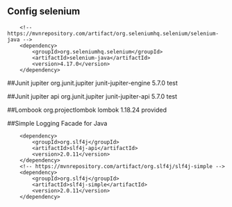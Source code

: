 ## Config selenium
        <!-- https://mvnrepository.com/artifact/org.seleniumhq.selenium/selenium-java -->
        <dependency>
            <groupId>org.seleniumhq.selenium</groupId>
            <artifactId>selenium-java</artifactId>
            <version>4.17.0</version>
        </dependency>

##Junit jupiter
        <dependency>
            <groupId>org.junit.jupiter</groupId>
            <artifactId>junit-jupiter-engine</artifactId>
            <version>5.7.0</version> <!-- Hoặc phiên bản mới nhất -->
            <scope>test</scope>
        </dependency>

##Junit jupiter api
        <dependency>
            <groupId>org.junit.jupiter</groupId>
            <artifactId>junit-jupiter-api</artifactId>
            <version>5.7.0</version> <!-- Hoặc phiên bản mới nhất -->
            <scope>test</scope>
        </dependency>

##Lombook
        <dependency>
            <groupId>org.projectlombok</groupId>
            <artifactId>lombok</artifactId>
            <version>1.18.24</version>
            <scope>provided</scope>
        </dependency>

##Simple Logging Facade for Java
<!-- https://mvnrepository.com/artifact/org.slf4j/slf4j-api -->
        <dependency>
            <groupId>org.slf4j</groupId>
            <artifactId>slf4j-api</artifactId>
            <version>2.0.11</version>
        </dependency>
        <!-- https://mvnrepository.com/artifact/org.slf4j/slf4j-simple -->
        <dependency>
            <groupId>org.slf4j</groupId>
            <artifactId>slf4j-simple</artifactId>
            <version>2.0.11</version>
        </dependency>
        

        
